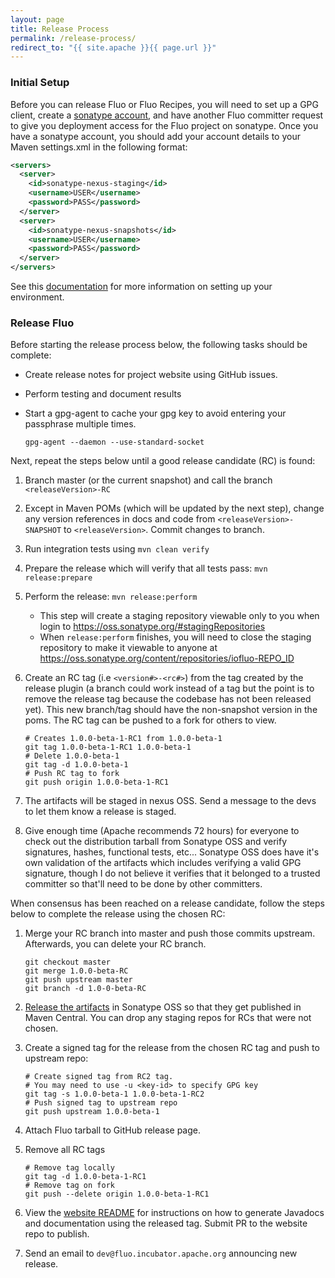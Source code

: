 ```yaml
---
layout: page
title: Release Process
permalink: /release-process/
redirect_to: "{{ site.apache }}{{ page.url }}"
---
```


### Initial Setup

Before you can release Fluo or Fluo Recipes, you will need to set up a GPG client, create a [sonatype account], and have another Fluo committer request to give you deployment access for the Fluo project on sonatype.  Once you have a sonatype account, you should add your account details to your Maven settings.xml in the following format:

```xml
<servers>
  <server>
    <id>sonatype-nexus-staging</id>
    <username>USER</username>
    <password>PASS</password>
  </server>
  <server>
    <id>sonatype-nexus-snapshots</id>
    <username>USER</username>
    <password>PASS</password>
  </server>
</servers>
```

See this [documentation] for more information on setting up your environment.

### Release Fluo

Before starting the release process below, the following tasks should be complete:
 
 * Create release notes for project website using GitHub issues.
 * Perform testing and document results
 * Start a gpg-agent to cache your gpg key to avoid entering your passphrase multiple times.

   ```shell
   gpg-agent --daemon --use-standard-socket
   ```

Next, repeat the steps below until a good release candidate (RC) is found:

 1. Branch master (or the current snapshot) and call the branch `<releaseVersion>-RC`

 2. Except in Maven POMs (which will be updated by the next step), change any version references in docs and code from `<releaseVersion>-SNAPSHOT` to `<releaseVersion>`.  Commit changes to branch.

 3. Run integration tests using `mvn clean verify`

 4. Prepare the release which will verify that all tests pass: `mvn release:prepare`

 5. Perform the release: `mvn release:perform`
    * This step will create a staging repository viewable only to you when login to https://oss.sonatype.org/#stagingRepositories
    * When `release:perform` finishes, you will need to close the staging repository to make it viewable to anyone at https://oss.sonatype.org/content/repositories/iofluo-REPO_ID

 6. Create an RC tag (i.e `<version#>-<rc#>`) from the tag created by the release plugin (a branch could work instead of a tag but the point is to remove the release tag because the codebase has not been released yet). This new branch/tag should have the non-snapshot version in the poms.  The RC tag can be pushed to a fork for others to view.

    ```shell
    # Creates 1.0.0-beta-1-RC1 from 1.0.0-beta-1 
    git tag 1.0.0-beta-1-RC1 1.0.0-beta-1
    # Delete 1.0.0-beta-1
    git tag -d 1.0.0-beta-1
    # Push RC tag to fork
    git push origin 1.0.0-beta-1-RC1
    ```

 7. The artifacts will be staged in nexus OSS. Send a message to the devs to let them know a release is staged. 

 8. Give enough time (Apache recommends 72 hours) for everyone to check out the distribution tarball from Sonatype OSS and verify signatures, hashes, functional tests, etc... Sonatype OSS does have it's own validation of the artifacts which includes verifying a valid GPG signature, though I do not believe it verifies that it belonged to a trusted committer so that'll need to be done by other committers.

When consensus has been reached on a release candidate, follow the steps below to complete the release using the chosen RC:

 1. Merge your RC branch into master and push those commits upstream.  Afterwards, you can delete your RC branch.

    ```shell
    git checkout master
    git merge 1.0.0-beta-RC
    git push upstream master
    git branch -d 1.0-0-beta-RC
    ```

 2. [Release the artifacts] in Sonatype OSS so that they get published in Maven Central.  You can drop any staging repos for RCs that were not chosen. 

 3. Create a signed tag for the release from the chosen RC tag and push to upstream repo:

    ```shell
    # Create signed tag from RC2 tag.
    # You may need to use -u <key-id> to specify GPG key
    git tag -s 1.0.0-beta-1 1.0.0-beta-1-RC2
    # Push signed tag to upstream repo
    git push upstream 1.0.0-beta-1
    ```

 4. Attach Fluo tarball to GitHub release page.

 5. Remove all RC tags

    ```shell
    # Remove tag locally
    git tag -d 1.0.0-beta-1-RC1
    # Remove tag on fork
    git push --delete origin 1.0.0-beta-1-RC1
    ```
 6.  View the [website README] for instructions on how to generate Javadocs and documentation using the released tag.  Submit PR to the website repo to publish.
 
 7.  Send an email to `dev@fluo.incubator.apache.org` announcing new release.

[website README]: https://github.com/fluo-io/fluo-io.github.io/blob/master/README.md
[documentation]: http://central.sonatype.org/pages/apache-maven.html
[sonatype account]: https://issues.sonatype.org/
[Release the artifacts]: http://central.sonatype.org/pages/releasing-the-deployment.html
